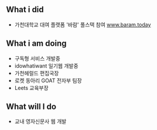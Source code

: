 ## What i did
- 가천대학교 대여 플랫폼 '바람' 풀스택 참여 www.baram.today

## What i am doing
- 구독형 서비스 개발중
- idowhatiwant 일기웹 개발중
- 가천헤럴드 편집국장
- 로켓 동아리 GOAT 전자부 팀장
- Leets 교육부장
 
## What will I do
- 교내 영자신문사 웹 개발
